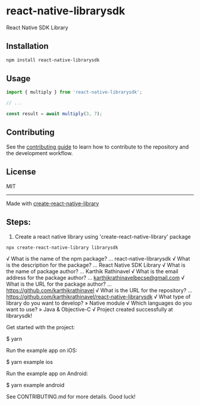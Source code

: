 # react-native-librarysdk

React Native SDK Library

## Installation

```sh
npm install react-native-librarysdk
```

## Usage

```js
import { multiply } from 'react-native-librarysdk';

// ...

const result = await multiply(3, 7);
```

## Contributing

See the [contributing guide](CONTRIBUTING.md) to learn how to contribute to the repository and the development workflow.

## License

MIT

---

Made with [create-react-native-library](https://github.com/callstack/react-native-builder-bob)

## Steps:
1. Create a react native library using 'create-react-native-library' package

```sh
npx create-react-native-library librarysdk
```
√ What is the name of the npm package? ... react-native-librarysdk
√ What is the description for the package? ... React Native SDK Library
√ What is the name of package author? ... Karthik Rathinavel
√ What is the email address for the package author? ... karthikrathinavelbecse@gmail.com
√ What is the URL for the package author? ... https://github.com/karthikrathinavel
√ What is the URL for the repository? ... https://github.com/karthikrathinavel/react-native-librarysdk
√ What type of library do you want to develop? » Native module
√ Which languages do you want to use? » Java & Objective-C
√ Project created successfully at librarysdk!

Get started with the project:

$ yarn

Run the example app on iOS:

$ yarn example ios

Run the example app on Android:

$ yarn example android

See CONTRIBUTING.md for more details. Good luck!
